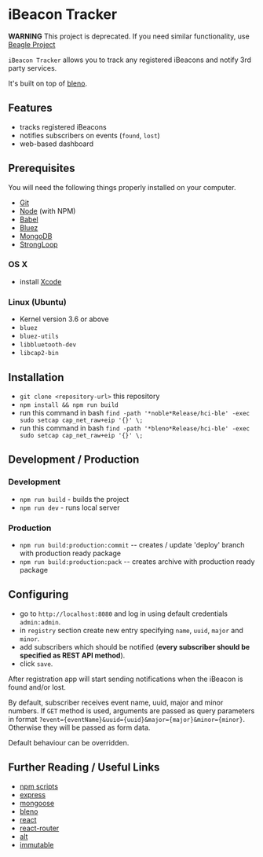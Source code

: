 # iBeacon Tracker

**WARNING** This project is deprecated. If you need similar functionality, use [Beagle Project](https://github.com/blent/beagle)

``iBeacon Tracker`` allows you to track any registered iBeacons and notify 3rd party services.

It's built on top of [bleno](https://github.com/sandeepmistry/bleno).

## Features
* tracks registered iBeacons
* notifies subscribers on events (`found`, `lost`)
* web-based dashboard

## Prerequisites

You will need the following things properly installed on your computer.

* [Git](http://git-scm.com/)
* [Node](http://nodejs.org/) (with NPM)
* [Babel](https://babeljs.io/)
* [Bluez](http://www.bluez.org/)
* [MongoDB](https://www.mongodb.org/downloads)
* [StrongLoop](http://loopback.io/)

### OS X

 * install [Xcode](https://itunes.apple.com/ca/app/xcode/id497799835?mt=12)

### Linux (Ubuntu)

 * Kernel version 3.6 or above
 * ```bluez```
 * ```bluez-utils```
 * ```libbluetooth-dev```
 * ```libcap2-bin```

## Installation

* `git clone <repository-url>` this repository
* `npm install && npm run build`
* run this command in bash `find -path '*noble*Release/hci-ble' -exec sudo setcap cap_net_raw+eip '{}' \;`
* run this command in bash `find -path '*bleno*Release/hci-ble' -exec sudo setcap cap_net_raw+eip '{}' \;`

## Development / Production

### Development
* `npm run build` - builds the project
* `npm run dev` - runs local server

### Production
* `npm run build:production:commit` -- creates / update 'deploy' branch with production ready package
* `npm run build:production:pack` -- creates archive with production ready package

## Configuring
* go to `http://localhost:8080` and log in using default credentials `admin:admin`.
* in `registry` section create new entry specifying `name`, `uuid`, `major` and `minor`.
* add subscribers which should be notified (**every subscriber should be specified as REST API method**).
* click `save`.

After registration app will start sending notifications when the iBeacon is found and/or lost. 

By default, subscriber receives event name, uuid, major and minor numbers. 
If ``GET`` method is used, arguments are passed as query parameters in format ```?event={eventName}&uuid={uuid}&major={major}&minor={minor}```.
Otherwise they will be passed as form data.

Default behaviour can be overridden.

## Further Reading / Useful Links

* [npm scripts](https://docs.npmjs.com/cli/run-script)
* [express](http://expressjs.com/)
* [mongoose](http://mongoosejs.com/)
* [bleno](https://github.com/sandeepmistry/bleno)
* [react](http://facebook.github.io/react/docs/getting-started.html)
* [react-router](http://rackt.github.io/react-router/)
* [alt](http://alt.js.org/docs/)
* [immutable](http://facebook.github.io/immutable-js/docs/)
